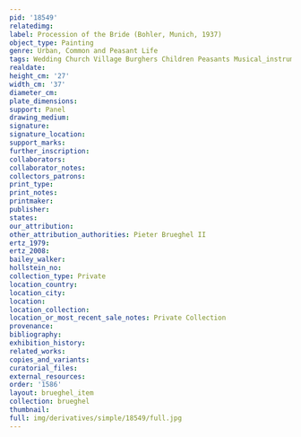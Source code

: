 ```yaml
---
pid: '18549'
relatedimg: 
label: Procession of the Bride (Bohler, Munich, 1937)
object_type: Painting
genre: Urban, Common and Peasant Life
tags: Wedding Church Village Burghers Children Peasants Musical_instruments
realdate: 
height_cm: '27'
width_cm: '37'
diameter_cm: 
plate_dimensions: 
support: Panel
drawing_medium: 
signature: 
signature_location: 
support_marks: 
further_inscription: 
collaborators: 
collaborator_notes: 
collectors_patrons: 
print_type: 
print_notes: 
printmaker: 
publisher: 
states: 
our_attribution: 
other_attribution_authorities: Pieter Brueghel II
ertz_1979: 
ertz_2008: 
bailey_walker: 
hollstein_no: 
collection_type: Private
location_country: 
location_city: 
location: 
location_collection: 
location_or_most_recent_sale_notes: Private Collection
provenance: 
bibliography: 
exhibition_history: 
related_works: 
copies_and_variants: 
curatorial_files: 
external_resources: 
order: '1586'
layout: brueghel_item
collection: brueghel
thumbnail: 
full: img/derivatives/simple/18549/full.jpg
---
```

